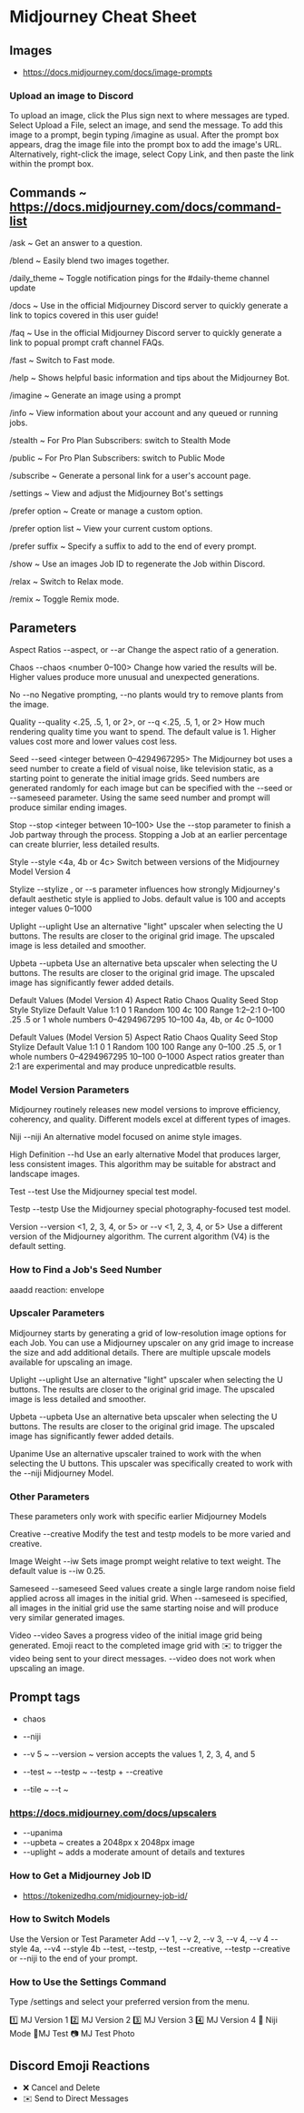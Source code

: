 # Midjourney Cheat Sheet

## Images

* https://docs.midjourney.com/docs/image-prompts

### Upload an image to Discord
To upload an image, click the Plus sign next to where messages are typed. Select Upload a File, select an image, and send the message. To add this image to a prompt, begin typing /imagine as usual. After the prompt box appears, drag the image file into the prompt box to add the image's URL. Alternatively, right-click the image, select Copy Link, and then paste the link within the prompt box.


## Commands ~ https://docs.midjourney.com/docs/command-list

/ask ~ Get an answer to a question.

/blend ~ Easily blend two images together.

/daily_theme ~ Toggle notification pings for the #daily-theme channel update

/docs ~ Use in the official Midjourney Discord server to quickly generate a link to topics covered in this user guide!

/faq ~ Use in the official Midjourney Discord server to quickly generate a link to popual prompt craft channel FAQs.

/fast ~ Switch to Fast mode.

/help ~ Shows helpful basic information and tips about the Midjourney Bot.

/imagine ~ Generate an image using a prompt

/info ~ View information about your account and any queued or running jobs.

/stealth ~ For Pro Plan Subscribers: switch to Stealth Mode

/public ~ For Pro Plan Subscribers: switch to Public Mode

/subscribe ~ Generate a personal link for a user's account page.

/settings ~ View and adjust the Midjourney Bot's settings

/prefer option ~ Create or manage a custom option.

/prefer option list ~ View your current custom options.

/prefer suffix ~ Specify a suffix to add to the end of every prompt.

/show ~ Use an images Job ID to regenerate the Job within Discord.

/relax ~ Switch to Relax mode.

/remix ~ Toggle Remix mode.


## Parameters

Aspect Ratios
--aspect, or --ar Change the aspect ratio of a generation.

Chaos
--chaos <number 0–100> Change how varied the results will be. Higher values produce more unusual and unexpected generations.

No
--no Negative prompting, --no plants would try to remove plants from the image.

Quality
--quality <.25, .5, 1, or 2>, or --q <.25, .5, 1, or 2> How much rendering quality time you want to spend. The default value is 1. Higher values cost more and lower values cost less.

Seed
--seed <integer between 0–4294967295> The Midjourney bot uses a seed number to create a field of visual noise, like television static, as a starting point to generate the initial image grids. Seed numbers are generated randomly for each image but can be specified with the --seed or
--sameseed parameter. Using the same seed number and prompt will produce similar ending images.

Stop
--stop <integer between 10–100> Use the --stop parameter to finish a Job partway through the process. Stopping a Job at an earlier percentage can create blurrier, less detailed results.

Style
--style <4a, 4b or 4c> Switch between versions of the Midjourney Model Version 4

Stylize
--stylize <number>, or --s <number> parameter influences how strongly Midjourney's default aesthetic style is applied to Jobs. default value is 100 and accepts integer values 0–1000

Uplight
--uplight Use an alternative "light" upscaler when selecting the U buttons. The results are closer to the original grid image. The upscaled image is less detailed and smoother.

Upbeta
--upbeta Use an alternative beta upscaler when selecting the U buttons. The results are closer to the original grid image. The upscaled image has significantly fewer added details.

Default Values (Model Version 4)
Aspect Ratio
Chaos
Quality
Seed
Stop
Style
Stylize
Default Value
1:1 0 1 Random 100 4c 100
Range
1:2–2:1 0–100 .25 .5 or 1 whole numbers 0–4294967295 10–100 4a, 4b, or 4c 0–1000


Default Values (Model Version 5)
Aspect Ratio Chaos Quality Seed Stop Stylize
Default Value
1:1 0 1 Random 100 100
Range
any 0–100 .25 .5, or 1 whole numbers 0–4294967295 10–100 0–1000
Aspect ratios greater than 2:1 are experimental and may produce unpredicatble results.


### Model Version Parameters

Midjourney routinely releases new model versions to improve efficiency, coherency, and quality. Different models excel at different types of images.

Niji
--niji An alternative model focused on anime style images.

High Definition
--hd Use an early alternative Model that produces larger, less consistent images. This algorithm may be suitable for abstract and landscape images.

Test
--test Use the Midjourney special test model.

Testp
--testp Use the Midjourney special photography-focused test model.

Version
--version <1, 2, 3, 4, or 5> or --v <1, 2, 3, 4, or 5> Use a different version of the Midjourney algorithm. The current algorithm (V4) is the default setting.

### How to Find a Job's Seed Number

aaadd reaction: envelope

### Upscaler Parameters

Midjourney starts by generating a grid of low-resolution image options for each Job. You can use a Midjourney upscaler on any grid image to increase the size and add additional details. There are multiple upscale models available for upscaling an image.

Uplight
--uplight Use an alternative "light" upscaler when selecting the U buttons. The results are closer to the original grid image. The upscaled image is less detailed and smoother.

Upbeta
--upbeta Use an alternative beta upscaler when selecting the U buttons. The results are closer to the original grid image. The upscaled image has significantly fewer added details.

Upanime
Use an alternative upscaler trained to work with the when selecting the U buttons. This upscaler was specifically created to work with the --niji Midjourney Model.


### Other Parameters
These parameters only work with specific earlier Midjourney Models

Creative
--creative Modify the test and testp models to be more varied and creative.

Image Weight
--iw Sets image prompt weight relative to text weight. The default value is --iw 0.25.

Sameseed
--sameseed Seed values create a single large random noise field applied across all images in the initial grid. When --sameseed is specified, all images in the initial grid use the same starting noise and will produce very similar generated images.

Video
--video Saves a progress video of the initial image grid being generated. Emoji react to the completed image grid with ✉️ to trigger the video being sent to your direct messages. --video does not work when upscaling an image.


## Prompt tags

* chaos

* --niji
* --v 5 ~ --version ~ version accepts the values 1, 2, 3, 4, and 5
* --test ~ --testp ~ --testp + --creative
* --tile ~ --t ~

### https://docs.midjourney.com/docs/upscalers

* --upanima
* --upbeta ~ creates a 2048px x 2048px image
* --uplight ~ adds a moderate amount of details and textures


### How to Get a Midjourney Job ID

* https://tokenizedhq.com/midjourney-job-id/

### How to Switch Models

Use the Version or Test Parameter
Add --v 1, --v 2, --v 3, --v 4, --v 4 --style 4a, --v4 --style 4b --test, --testp, --test --creative, --testp --creative or --niji to the end of your prompt.

### How to Use the Settings Command
Type /settings and select your preferred version from the menu.

1️⃣ MJ Version 1 2️⃣ MJ Version 2 3️⃣ MJ Version 3 4️⃣ MJ Version 4 🌈 Niji Mode 🤖MJ Test 📷 MJ Test Photo

## Discord Emoji Reactions

* ❌ Cancel and Delete
* ✉️ Send to Direct Messages
